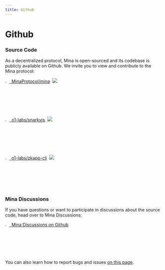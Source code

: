 ```yaml
---
title: Github
---
```


# Github

### Source Code

As a decentralized protocol, Mina is open-sourced and its codebase is publicly available on Github. We invite you to view and contribute to the Mina protocol:

[<img
    src="/img/Github64.png"
    alt="Github logo"
    width="2.5%"
  /> &nbsp;MinaProtocol/mina](https://github.com/MinaProtocol/mina)&nbsp; [<img src="https://img.shields.io/github/stars/minaprotocol/Mina?label=Star&style=social" />](https://github.com/MinaProtocol/mina)

[<img
    src="/img/Github64.png"
    alt="Github logo"
    width="2.5%"
  /> &nbsp;o1-labs/snarkyjs](https://github.com/o1-labs/snarkyjs)&nbsp; [<img src="https://img.shields.io/github/stars/o1-labs/snarkyjs?label=Star&style=social" />](https://github.com/o1-labs/snarkyjs)

[<img
    src="/img/Github64.png"
    alt="Github logo"
    width="2.5%"
  /> &nbsp;o1-labs/zkapp-cli](https://github.com/o1-labs/zkapp-cli)&nbsp; [<img src="https://img.shields.io/github/stars/o1-labs/zkapp-cli?label=Star&style=social" />](https://github.com/o1-labs/zkapp-cli)

### Mina Discussions

If you have questions or want to participate in discussions about the source code, head over to Mina Discussions:

[<img
    src="/img/Github64.png"
    alt="Github logo"
    width="2.5%"
  /> &nbsp;Mina Discussions on Github](https://github.com/MinaProtocol/mina/discussions)

You can also learn how to report bugs and issues [on this page](./).
